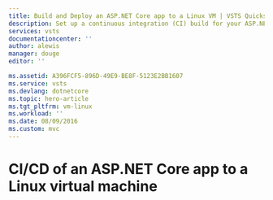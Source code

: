 ```yaml
---
title: Build and Deploy an ASP.NET Core app to a Linux VM | VSTS Quickstart
description: Set up a continuous integration (CI) build for your ASP.NET Core app, and then a continuous deployment (CD) release an to Azure Linux VM using Visual Studio Team Services
services: vsts
documentationcenter: ''
author: alewis
manager: douge
editor: ''

ms.assetid: A396FCF5-896D-49E9-BE8F-5123E2BB1607
ms.service: vsts
ms.devlang: dotnetcore
ms.topic: hero-article
ms.tgt_pltfrm: vm-linux
ms.workload: ''
ms.date: 08/09/2016
ms.custom: mvc
---
```


# CI/CD of an ASP.NET Core app to a Linux virtual machine
